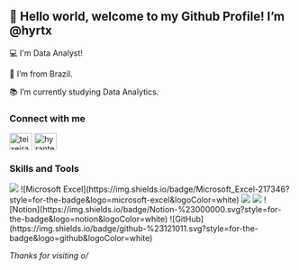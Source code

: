 ## 👋 Hello world, welcome to my Github Profile! I’m @hyrtx

:computer: I'm Data Analyst!

:house_with_garden: I’m from Brazil.

:books: I’m currently studying Data Analytics.


### Connect with me
<a href="https://twitter.com/teixeirahyran" target="blank"><img align="center" src="https://raw.githubusercontent.com/rahuldkjain/github-profile-readme-generator/master/src/images/icons/Social/twitter.svg" alt="teixeirahyran" height="30" width="40" /></a>
<a href="https://linkedin.com/in/hyranteixeira" target="blank"><img align="center" src="https://raw.githubusercontent.com/rahuldkjain/github-profile-readme-generator/master/src/images/icons/Social/linked-in-alt.svg" alt="hyranteixeira" height="30" width="40" /></a>
</p>

### Skills and Tools

<img src="https://img.shields.io/badge/google%20sheets-%2334A853.svg?&style=for-the-badge&logo=google%20sheets&logoColor=white" />
![Microsoft Excel](https://img.shields.io/badge/Microsoft_Excel-217346?style=for-the-badge&logo=microsoft-excel&logoColor=white)
<img src="https://img.shields.io/badge/power%20bi-%23F2C811.svg?&style=for-the-badge&logo=power%20bi&logoColor=black" />
<img src="https://img.shields.io/badge/zapier-%23FF4A00.svg?&style=for-the-badge&logo=zapier&logoColor=white" />
![Notion](https://img.shields.io/badge/Notion-%23000000.svg?style=for-the-badge&logo=notion&logoColor=white)
![GitHub](https://img.shields.io/badge/github-%23121011.svg?style=for-the-badge&logo=github&logoColor=white)



*Thanks for visiting o/*

<!---
hyrtx/hyrtx is a ✨ special ✨ repository because its `README.md` (this file) appears on your GitHub profile.
You can click the Preview link to take a look at your changes.
--->

